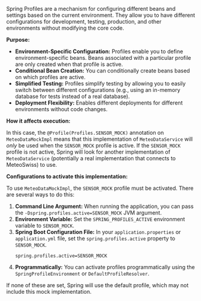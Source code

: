 Spring Profiles are a mechanism for configuring different beans and settings based on the current environment. They allow you to have different configurations for development, testing, production, and other environments without modifying the core code.

**Purpose:**

*   **Environment-Specific Configuration:** Profiles enable you to define environment-specific beans. Beans associated with a particular profile are only created when that profile is active.
*   **Conditional Bean Creation:** You can conditionally create beans based on which profiles are active.
*   **Simplified Testing:** Profiles simplify testing by allowing you to easily switch between different configurations (e.g., using an in-memory database for tests instead of a real database).
*   **Deployment Flexibility:** Enables different deployments for different environments without code changes.

**How it affects execution:**

In this case, the `@Profile(Profiles.SENSOR_MOCK)` annotation on `MeteoDataMockImpl` means that this implementation of `MeteoDataService` will *only* be used when the `SENSOR_MOCK` profile is active. If the `SENSOR_MOCK` profile is not active, Spring will look for another implementation of `MeteoDataService` (potentially a real implementation that connects to MeteoSwiss) to use.

**Configurations to activate this implementation:**

To use `MeteoDataMockImpl`, the `SENSOR_MOCK` profile must be activated. There are several ways to do this:

1.  **Command Line Argument:** When running the application, you can pass the `-Dspring.profiles.active=SENSOR_MOCK` JVM argument.
2.  **Environment Variable:** Set the `SPRING_PROFILES_ACTIVE` environment variable to `SENSOR_MOCK`.
3.  **Spring Boot Configuration File:**  In your `application.properties` or `application.yml` file, set the `spring.profiles.active` property to `SENSOR_MOCK`.
    ```properties
    spring.profiles.active=SENSOR_MOCK
    ```
4.  **Programmatically:**  You can activate profiles programmatically using the `SpringProfileEnvironment` or `DefaultProfileResolver`.

If none of these are set, Spring will use the default profile, which may not include this mock implementation.